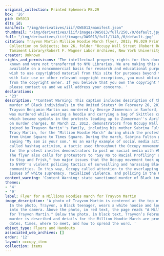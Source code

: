 ```yaml
---
original_collection: Printed Ephemera PE.29
box: '26'
pid: OWS013
dlts_id:
manifest: "/img/derivatives/iiif/OWS013/manifest.json"
thumbnail: "/img/derivatives/iiif/images/OWS013/full/250,/0/default.jpg"
full: "/img/derivatives/iiif/images/OWS013/full/1140,/0/default.jpg"
citation: Trayvon Martin Million Hoodie March flyer, 2012; PE.029 Printed Ephemera
  Collection on Subjects; box 26, folder "Occupy Wall Street (Robert Reiss Donation)";
  Tamiment Library/Robert F. Wagner Labor Archives, New York University
creator: Unknown
rights_and_permisisons: 'The intellectual property rights for this document are not
  known and were not transferred to NYU Libraries. We are making this document publicly
  available on a noncommercial basis for research and educational purposes. If you
  wish to use copyrighted material from this site for purposes beyond those in accordance
  with fair use or other relevant copyright exceptions, you must obtain permission
  from the copyright owner. If you believe that you own the copyright to this document,
  please contact us and we will address your concerns. '
declarations:
- '23'
description: '*Content Warning: This caption includes description of the state sanctioned
  murder of Black individuals in the United States* On February 26, 2012, 17-year-old
  Trayvon Benjamin Martin was murdered by George Zimmerman in Sanford, Florida. Trayvon
  was murdered while wearing a hoodie and carrying a bag of Skittles candy—both of
  which became symbols in the protests leading up to Zimmerman''s April 11th indictment
  on murder charges. On March 22, 2012, demonstrators from Occupy Wall Street were
  joined by Trayvon Martin''s family, including his mother Sabrina Fulton and father
  Tracy Martin, for the "Million Hoodie March" during which the protesters marched
  from Union Square to Times Square. During the march, Sabrina Fulton gave a speech
  saying "My son is your son." As an early example of social media activism, also
  called hashtag activism, a tactic used throughout the Occupy movement, the flyer
  for the protest invites demonstrators to post on social media with #MillionHoodies.
  The flyer also calls for protestors to "Say No to Racial Profiling" and "Say No
  to Stop and Frisk," two major issues that the Occupy movement took up in response
  to NYPD''s violent policing tactics of surveilling and harassing Black and Brown
  communities. In this way, Occupy called attention to the overlapping and interconnected
  issues of white supremacy, racialized violence, and policing in the United States. '
content_warning: 'Content Warning: state sanctioned murder of Black individuals'
themes:
- '4'
- '9'
label: Flyer for a Millions Hoodies march for Trayvon Martin
image_description: 'A photo of Trayvon Martin is centered at the top of a white page.
  In the photo, Trayvon, a Black teenager, wears a white hoodie and looks directly
  into the camera. Above the photo, in red text, the page reads "A Million Hoodies
  for Trayvon Martin." Below the photo, in black text, Trayvon’s February 26th, 2012
  murder is described and details for the Million Hoodie March are provided including
  dates, times, where to meet, and how to spread the word. '
object_type: Flyers and Handouts
associated_web_archives: []
order: '12'
layout: occupy_item
collection: items
---
```

